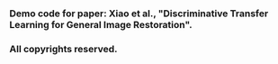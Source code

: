 ### Demo code for paper: Xiao et al., "Discriminative Transfer Learning for General Image Restoration".
### All copyrights reserved.
